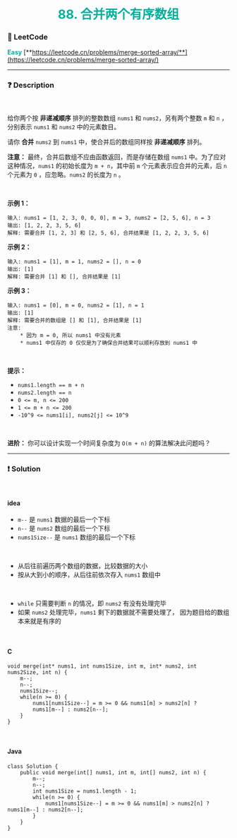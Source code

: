 <h1 style="text-align: center;"> <span style="color: #00AF9B;">88. 合并两个有序数组</span> </h1>

### 🚀 LeetCode

<base target="_blank">

<span style="color: #00AF9B;">**Easy**</span> [**https://leetcode.cn/problems/merge-sorted-array/**](https://leetcode.cn/problems/merge-sorted-array/)

---

### ❓ Description

<br/>

给你两个按 **非递减顺序** 排列的整数数组 `nums1` 和 `nums2`，另有两个整数 `m` 和 `n` ，分别表示 `nums1` 和 `nums2` 中的元素数目。

请你 **合并** `nums2` 到 `nums1` 中，使合并后的数组同样按 **非递减顺序** 排列。

**注意：** 最终，合并后数组不应由函数返回，而是存储在数组 `nums1` 中。为了应对这种情况，`nums1` 的初始长度为 `m + n`，其中前 `m` 个元素表示应合并的元素，后 `n` 个元素为 `0` ，应忽略。`nums2` 的长度为 `n` 。

<br/>

**示例 1：**

```
输入: nums1 = [1, 2, 3, 0, 0, 0], m = 3, nums2 = [2, 5, 6], n = 3
输出: [1, 2, 2, 3, 5, 6]
解释: 需要合并 [1, 2, 3] 和 [2, 5, 6], 合并结果是 [1, 2, 2, 3, 5, 6]
```

**示例 2：**

```
输入: nums1 = [1], m = 1, nums2 = [], n = 0
输出: [1]
解释: 需要合并 [1] 和 [], 合并结果是 [1]
```

**示例 3：**

```
输入: nums1 = [0], m = 0, nums2 = [1], n = 1
输出: [1]
解释: 需要合并的数组是 [] 和 [1], 合并结果是 [1]
注意: 
    * 因为 m = 0, 所以 nums1 中没有元素
    * nums1 中仅存的 0 仅仅是为了确保合并结果可以顺利存放到 nums1 中
```

<br/>

**提示：**

* `nums1.length == m + n`
* `nums2.length == n`
* `0 <= m, n <= 200`
* `1 <= m + n <= 200`
* `-10^9 <= nums1[i], nums2[j] <= 10^9`

<br/>

**进阶：** 你可以设计实现一个时间复杂度为 `O(m + n)` 的算法解决此问题吗？

---

### ❗ Solution

<br/>

#### idea

* `m--` 是 `nums1` 数据的最后一个下标
* `n--` 是 `nums2` 数组的最后一个下标
* `nums1Size--` 是 `nums1` 数组的最后一个下标

<br/>

* 从后往前遍历两个数组的数据，比较数据的大小
* 按从大到小的顺序，从后往前依次存入 `nums1` 数组中

<br/>

* `while` 只需要判断 `n` 的情况，即 `nums2` 有没有处理完毕
* 如果 `nums2` 处理完毕，`nums1` 剩下的数据就不需要处理了， 因为题目给的数组本来就是有序的

<br/>

#### C

```
void merge(int* nums1, int nums1Size, int m, int* nums2, int nums2Size, int n) {
    m--;
    n--;
    nums1Size--;
    while(n >= 0) {
        nums1[nums1Size--] = m >= 0 && nums1[m] > nums2[n] ? 
        nums1[m--] : nums2[n--];
    }
}
```

<br/>

#### Java

```
class Solution {
    public void merge(int[] nums1, int m, int[] nums2, int n) {
        m--;
        n--;
        int nums1Size = nums1.length - 1;
        while(n >= 0) {
            nums1[nums1Size--] = m >= 0 && nums1[m] > nums2[n] ? nums1[m--] : nums2[n--];
        }
    }
}
```
